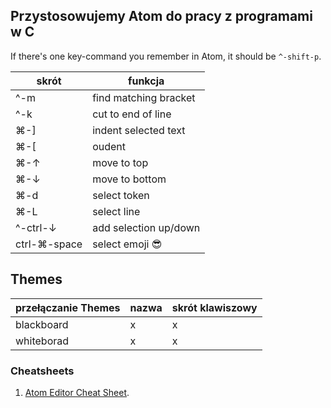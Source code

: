 ## Przystosowujemy Atom do pracy z programami w C

If there's one key-command you remember in Atom, it should be `^-shift-p`.

| skrót          | funkcja                        |
|----------------|--------------------------------|
|  ^-m           |  find matching bracket         |
|  ^-k           |  cut to end of line            |
|  ⌘-]          |  indent selected text          |
|  ⌘-[          |  oudent                        |
|  ⌘-↑          |  move to top                   |
|  ⌘-↓          |  move to bottom                |
|  ⌘-d          |  select token                  |
|  ⌘-L          |  select line                   |
|  ^-ctrl-↓      |  add selection up/down         |
|  ctrl-⌘-space |  select emoji 😎               |


## Themes

| przełączanie Themes  | nazwa | skrót klawiszowy |
|----------------------|-------|------------------|
| blackboard           | x     | x                |
| whiteborad           | x     | x                |


### Cheatsheets

1. [Atom Editor Cheat Sheet](http://d2wy8f7a9ursnm.cloudfront.net/atom-editor-cheat-sheet.pdf).
